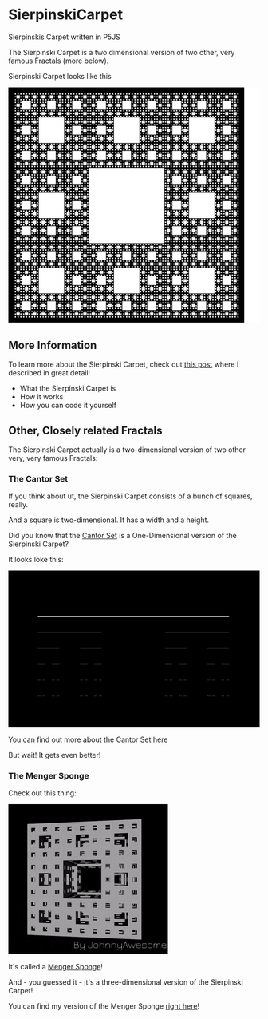 # SierpinskiCarpet
Sierpinskis Carpet written in P5JS

The Sierpinski Carpet is a two dimensional version of two other, very famous Fractals (more below).

Sierpinski Carpet looks like this

![SierpinskiCarpet](https://github.com/johnnyawesome/SierpinskiCarpet/blob/master/SierpinskiCarpet/DemoImages/SierpinskiCarpet.jpg)


## More Information

To learn more about the Sierpinski Carpet, check out [this post](https://breaksome.tech/coding-the-sierpinski-carpet-in-p5js/) where I described in great detail:

- What the Sierpinski Carpet is
- How it works
- How you can code it yourself

## Other, Closely related Fractals

The Sierpinski Carpet actually is a two-dimensional version of two other very, very famous Fractals:

### The Cantor Set

If you think about ut, the Sierpinski Carpet consists of a bunch of squares, really.

And a square is two-dimensional. It has a width and a height.

Did you know that the [Cantor Set](https://github.com/johnnyawesome/CantorSet) is a One-Dimensional version of the Sierpinski Carpet?

It looks loke this:

![Cantor Set](https://raw.githubusercontent.com/johnnyawesome/CantorSet/master/CantorSet/DemoImages/CantorSet.jpg)

You can find out more about the Cantor Set [here](https://github.com/johnnyawesome/CantorSet)

But wait! It gets even better!

### The Menger Sponge

Check out this thing:

![Menger Sponge](https://raw.githubusercontent.com/johnnyawesome/MengerSponge/main/MengerSponge/DemoImages/MengerSpongeText.gif)

It's called a [Menger Sponge](https://github.com/johnnyawesome/MengerSponge)!

And - you guessed it - it's a three-dimensional version of the Sierpinski Carpet!

You can find my version of the Menger Sponge [right here](https://github.com/johnnyawesome/MengerSponge)! 
